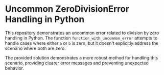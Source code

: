 # Uncommon ZeroDivisionError Handling in Python

This repository demonstrates an uncommon error related to division by zero handling in Python.  The function `function_with_uncommon_error` attempts to handle cases where either `a` or `b` is zero, but it doesn't explicitly address the scenario where both are zero.

The provided solution demonstrates a more robust method for handling this scenario, providing clearer error messages and preventing unexpected behavior.
